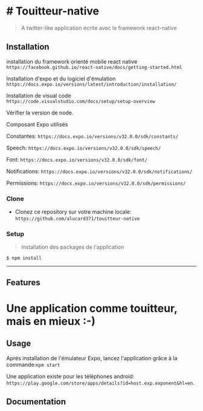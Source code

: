 # # Touitteur-native

> A twitter-like application écrite avec le framework react-native 

## Installation

installation du framework orienté mobile react native
`https://facebook.github.io/react-native/docs/getting-started.html`

Installation d'expo et du logiciel d'émulation
`https://docs.expo.io/versions/latest/introduction/installation/`

Installation de visual code
`https://code.visualstudio.com/docs/setup/setup-overview`

Vérifier la version de node.

Composant Expo utilisés

Constantes:
`https://docs.expo.io/versions/v32.0.0/sdk/constants/`

Speech:
`https://docs.expo.io/versions/v32.0.0/sdk/speech/`

Font:
`https://docs.expo.io/versions/v32.0.0/sdk/font/`

Notifications:
`https://docs.expo.io/versions/v32.0.0/sdk/notifications/`

Permissions:
`https://docs.expo.io/versions/v32.0.0/sdk/permissions/`

### Clone

- Clonez ce repository sur votre machine locale: `https://github.com/alucard371/touitteur-native`

### Setup

> installation des packages de l'application

`$ npm install`

---

## Features

# Une application comme touitteur, mais en mieux :-)

## Usage

Aprés installation de l'émulateur Expo, lancez l'application grâce à la commande:`npm start`

Une application existe pour les téléphones android: `https://play.google.com/store/apps/details?id=host.exp.exponent&hl=en`.

## Documentation


